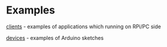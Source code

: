 # Examples

[clients](clients) - examples of applications which running on RPi/PC side

[devices](devices) - examples of Arduino sketches
